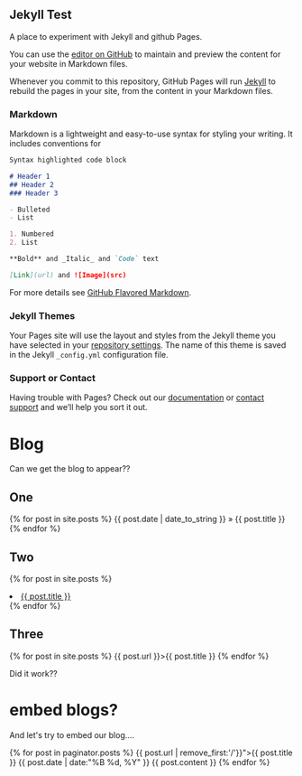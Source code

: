## Jekyll Test

A place to experiment with Jekyll and github Pages.

You can use the [editor on GitHub](https://github.com/grahamwhaley/jekyll_test/edit/master/index.md) to maintain and preview the content for your website in Markdown files.

Whenever you commit to this repository, GitHub Pages will run [Jekyll](https://jekyllrb.com/) to rebuild the pages in your site, from the content in your Markdown files.

### Markdown

Markdown is a lightweight and easy-to-use syntax for styling your writing. It includes conventions for

```markdown
Syntax highlighted code block

# Header 1
## Header 2
### Header 3

- Bulleted
- List

1. Numbered
2. List

**Bold** and _Italic_ and `Code` text

[Link](url) and ![Image](src)
```

For more details see [GitHub Flavored Markdown](https://guides.github.com/features/mastering-markdown/).

### Jekyll Themes

Your Pages site will use the layout and styles from the Jekyll theme you have selected in your [repository settings](https://github.com/grahamwhaley/jekyll_test/settings). The name of this theme is saved in the Jekyll `_config.yml` configuration file.

### Support or Contact

Having trouble with Pages? Check out our [documentation](https://help.github.com/categories/github-pages-basics/) or [contact support](https://github.com/contact) and we’ll help you sort it out.

# Blog
Can we get the blog to appear??

## One
{% for post in site.posts %}
{{ post.date | date_to_string }} » {{ post.title }}
{% endfor %}

## Two
{% for post in site.posts %}
<li><a href="{{ post.url }}">{{ post.title }}</a></li>
{% endfor %}

## Three
{% for post in site.posts %}
{{ post.url }}>{{ post.title }}
{% endfor %}

Did it work??

# embed blogs?

And let's try to embed our blog....

{% for post in paginator.posts %}
    {{ post.url | remove_first:'/'}}">{{ post.title }}
    {{ post.date | date:"%B %d, %Y" }}
    {{ post.content }}
{% endfor %}

